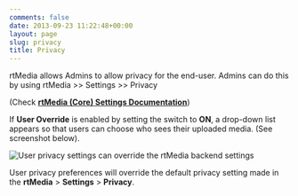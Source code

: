 ```yaml
---
comments: false
date: 2013-09-23 11:22:48+00:00
layout: page
slug: privacy
title: Privacy
---
```


rtMedia allows Admins to allow privacy for the end-user. Admins can do this by using rtMedia >> Settings >> Privacy

(Check **[rtMedia (Core) Settings Documentation](http://docs.rtcamp.com/rtmedia/getting-started/settings/#Privacy)**)

If **User Override** is enabled by setting the switch to **ON**, a drop-down list appears so that users can choose who sees their uploaded media. (See screenshot below).

![User privacy settings can override the rtMedia backend settings](https://rtcamp.com/wp-content/uploads/2013/09/UsersSettingPrivacyBuddyPressUpdates.png)

User privacy preferences will override the default privacy setting made in the **rtMedia** > **Settings** > **Privacy**.
